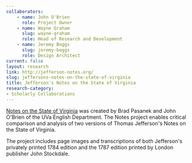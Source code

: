```yaml
---
collaborators: 
	- name: John O'Brien
	  role: Project Owner
	- name: Wayne Graham
	  slug: wayne-graham
	  role: Head of Research and Development
	- name: Jeremy Boggs
	  slug: jeremy-boggs
	  role: Design Architect
current: false
layout: research
link: http://jefferson-notes.org/
slug: jeffersons-notes-on-the-state-of-virginia
title: Jefferson's Notes on the State of Virginia
research-category:
- Scholarly Collaborations
---
```


[Notes on the State of Virginia](http://jefferson-notes.org/) was created by Brad Pasanek and John O'Brien of the UVa English Department. The Notes project enables critical comparison and analysis of two versions of Thomas Jefferson's Notes on the State of Virginia. 

The project includes page images and transcriptions of both Jefferson's privately printed 1784 edition and the 1787 edition printed by London publisher John Stockdale.
